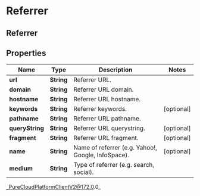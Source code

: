 # Referrer

## Referrer

## Properties

|Name | Type | Description | Notes|
|------------ | ------------- | ------------- | -------------|
| **url** | **String** | Referrer URL. | |
| **domain** | **String** | Referrer URL domain. | |
| **hostname** | **String** | Referrer URL hostname. | |
| **keywords** | **String** | Referrer keywords. | [optional] |
| **pathname** | **String** | Referrer URL pathname. | |
| **queryString** | **String** | Referrer URL querystring. | [optional] |
| **fragment** | **String** | Referrer URL fragment. | [optional] |
| **name** | **String** | Name of referrer (e.g. Yahoo!, Google, InfoSpace). | [optional] |
| **medium** | **String** | Type of referrer (e.g. search, social). | |



_PureCloudPlatformClientV2@172.0.0_
